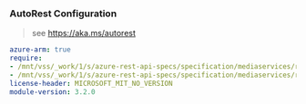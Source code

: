 ### AutoRest Configuration

> see https://aka.ms/autorest

``` yaml
azure-arm: true
require:
- /mnt/vss/_work/1/s/azure-rest-api-specs/specification/mediaservices/resource-manager/readme.md
- /mnt/vss/_work/1/s/azure-rest-api-specs/specification/mediaservices/resource-manager/readme.go.md
license-header: MICROSOFT_MIT_NO_VERSION
module-version: 3.2.0
```